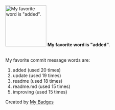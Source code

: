 <img src="https://my-badges.github.io/my-badges/favorite-word.png" alt="My favorite word is &quot;added&quot;." title="My favorite word is &quot;added&quot;." width="128">
<strong>My favorite word is &quot;added&quot;.</strong>
<br><br>

My favorite commit message words are:

1. added (used 20 times)
2. update (used 19 times)
3. readme (used 18 times)
4. readme.md (used 15 times)
5. improving (used 15 times)


Created by <a href="https://github.com/my-badges/my-badges">My Badges</a>